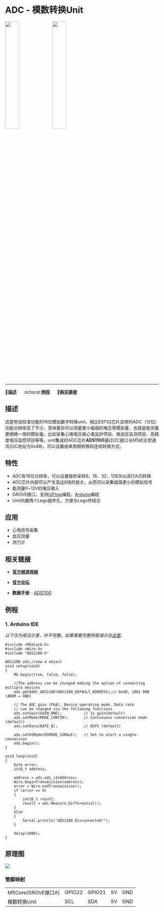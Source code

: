 # ADC - 模数转换Unit

<img src="assets/img/product_pics/unit/M5GO_Unit_adc.png" width="30%" height="30%"> <img src="assets/img/product_pics/unit/unit_adc_grove_a.png" width="30%" height="30%">

***

:memo:**[描述](#描述)**&nbsp;&nbsp;&nbsp;&nbsp;&nbsp;&nbsp;:octocat:**[例程](#例程)**&nbsp;&nbsp;&nbsp;&nbsp;&nbsp;&nbsp;🛒**[购买链接](https://item.taobao.com/item.htm?spm=a1z10.3-c.w4002-1172588106.37.3a93425e5PQbBs&id=580131730176)**

<!-- :memo:**[描述](#描述)**&nbsp;&nbsp;&nbsp;&nbsp;&nbsp;&nbsp;:octocat:**[例程](#例程)**&nbsp;&nbsp;&nbsp;&nbsp;&nbsp;&nbsp;:electric_plug:**[原理图](#原理图)**&nbsp;&nbsp;&nbsp;&nbsp;&nbsp;&nbsp;🛒**[购买链接](https://item.taobao.com/item.htm?spm=a1z10.3-c.w4002-1172588106.37.3a93425e5PQbBs&id=580131730176)** -->

## 描述

这是带自校准功能的16位模拟数字转换unit，相比ESP32芯片自带的ADC（12位）功能分辨率高了不少，意味着你可以测量更小幅值的电压等模拟量，也就是能测量更细微一倍的模拟量，比如采集心电电压做心电监护项目、做血压监测项目、高精度电压监控项目等等。unit集成的ADC芯片**ADS1100**通过I2C接口与M5的主控通讯(I2C地址为0x48)，可以设置成单周期转换和连续转换方式。

## 特性

-  ADC有16位分辨率，可以设置每秒采样8、16、32、128次以进行A/D转换
-  ADC芯片内部可以产生高达8倍的放大，从而可以采集幅值更小的模拟信号
-  能测量0~12V的电压输入
-  GROVE接口，支持[UiFlow](http://flow.m5stack.com)编程，[Arduino](http://www.arduino.cc)编程
-  Unit内置两个Lego插件孔，方便与Lego件结合

## 应用

-  心电信号采集
-  血压测量
-  测力计

## 相关链接

- **[官方频道视频](https://i.youku.com/i/UNjE1ODA2MzE0OA==?spm=a2hzp.8253869.0.0)**

- **[官方论坛](http://forum.m5stack.com/)**

-  **数据手册** - [ADS1100](http://pdf1.alldatasheet.com/datasheet-pdf/view/619024/TI1/ADS1100.html)

## 例程

### 1. Arduino IDE

*以下仅为用法示意，并不完整。如果需要完整例程请点击[这里](https://github.com/m5stack/M5-ProductExampleCodes/tree/master/Unit/ADC/Arduino)。*

```arduino
#include <M5Stack.h>
#include <Wire.h>
#include "ADS1100.h"

ADS1100 ads;//new a object
void setup(void)
{
    M5.begin(true, false, false);

    //The address can be changed making the option of connecting multiple devices
    ads.getAddr_ADS1100(ADS1100_DEFAULT_ADDRESS);// 0x48, 1001 000 (ADDR = GND)

    // The ADC gain (PGA), Device operating mode, Data rate
    // can be changed via the following functions
    ads.setGain(GAIN_ONE);          // 1x gain(default)
    ads.setMode(MODE_CONTIN);       // Continuous conversion mode (default)
    ads.setRate(RATE_8);            // 8SPS (default)

    ads.setOSMode(OSMODE_SINGLE);   // Set to start a single-conversion
    ads.begin();
}

void loop(void)
{
    byte error;
    int8_t address;

    address = ads.ads_i2cAddress;
    Wire.beginTransmission(address);
    error = Wire.endTransmission();
    if (error == 0)
    {
        int16_t result;
        result = ads.Measure_Differential();
    }
    else
    {
        Serial.println("ADS1100 Disconnected!");
    }

    delay(1000);
}
```

<!-- ### 2. UIFlow -->

<!-- <img src="assets/img/product_pics/unit/unit_example/example_unit_adc_01.png" width="30%" height="30%"> <img src="assets/img/product_pics/unit/unit_example/example_unit_adc_02.png" width="55%" height="55%">

具体例程请点击[这里](https://github.com/m5stack/M5-ProductExampleCodes/tree/master/Unit/ADC/UIFlow)。 -->

## 原理图

<img src="assets/img/product_pics/unit/adc_sch.JPG">

### 管脚映射

<table>
 <tr><td>M5Core(GROVE接口A)</td><td>GPIO22</td><td>GPIO21</td><td>5V</td><td>GND</td></tr>
 <tr><td>模数转换Unit</td><td>SCL</td><td>SDA</td><td>5V</td><td>GND</td></tr>
</table>